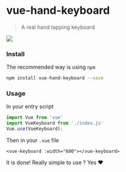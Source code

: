 # vue-hand-keyboard

> A real hand tapping keyboard
<img src="screenshot.gif"/> 

### Install
The recommended way is using `npm` 
``` bash
npm install vue-hand-keyboard --save 
```

### Usage
In your entry script
```javascript
import Vue from 'vue'
import VueKeyboard from './index.js'
Vue.use(VueKeyboard);
```

Then in your `.vue` file
```vue
<vue-keyboard :width="600"></vue-keyboard>
```
It is done! Really simple to use ? Yes ❤ 
